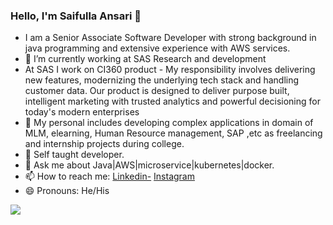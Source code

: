 ### Hello, I'm Saifulla Ansari 👋

- I am a Senior Associate Software Developer with strong background in java programming and extensive experience with AWS
services.
- 🔭 I’m currently working at SAS Research and development
-  At SAS I work on CI360 product - My responsibility involves delivering new features, modernizing the underlying tech stack and handling customer
data. Our product is designed to deliver purpose built, intelligent marketing with trusted analytics and powerful
decisioning for today's modern enterprises
- 🌱 My personal includes developing complex applications in domain of MLM, elearning, Human Resource management, SAP ,etc as freelancing and internship projects during college.
-  Self taught developer.
- 💬 Ask me about Java|AWS|microservice|kubernetes|docker.
- 📫 How to reach me: [Linkedin-](https://www.linkedin.com/in/ansarisaifulla/)  [Instagram](https://www.instagram.com/saif_ansari_01/)
- 😄 Pronouns: He/His
<img src="https://github-readme-stats.vercel.app/api?username=ansarisaifulla&&show_icons=true&title_color=ffffff&icon_color=bb2acf&text_color=daf7dc&bg_color=151515">
